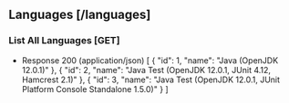 ## Languages [/languages]
### List All Languages [GET]
+ Response 200 (application/json)
    [
        {
            "id": 1,
            "name": "Java (OpenJDK 12.0.1)"
        },
        {
            "id": 2,
            "name": "Java Test (OpenJDK 12.0.1, JUnit 4.12, Hamcrest 2.1)"
        },
        {
            "id": 3,
            "name": "Java Test (OpenJDK 12.0.1, JUnit Platform Console Standalone 1.5.0)"
        }
    ]